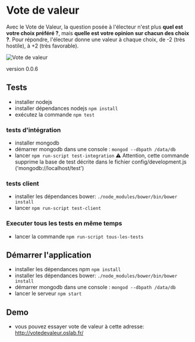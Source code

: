 # Vote de valeur

Avec le Vote de Valeur, la question posée à l'électeur n'est plus **quel est votre choix préféré ?**, mais **quelle est votre opinion sur chacun des choix ?**. Pour répondre, l'électeur donne une valeur à chaque choix, de -2 (très hostile), à +2 (très favorable).

![Vote de valeur](http://www.votedevaleur.org/res/sequenceVDV4_1.png)

version 0.0.6

## Tests

  * installer nodejs
  * installer dépendances nodejs `npm install`    
  * exécutez la commande `npm test`

### tests d'intégration

  * installer mongodb
  * démarrer mongodb dans une console : `mongod --dbpath /data/db`
  * lancer `npm run-script test-integration` ⚠ Attention, cette commande supprime la base de test décrite dans le fichier config/development.js ('mongodb://localhost/test')

### tests client

  * installer les dépendances bower: `./node_modules/bower/bin/bower install` 
  * lancer `npm run-script test-client`

### Executer tous les tests en même temps

  * lancer la commande `npm run-script tous-les-tests`

## Démarrer l'application

  * installer les dépendances npm `npm install`
  * installer les dépendances bower: `./node_modules/bower/bin/bower install` 
  * démarrer mongodb dans une console : `mongod --dbpath /data/db`
  * lancer le serveur `npm start`

## Demo

  * vous pouvez essayer vote de valeur à cette adresse: http://votedevaleur.oslab.fr/
